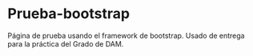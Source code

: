 # Prueba-bootstrap

Página de prueba usando el framework de bootstrap. Usado de entrega para la práctica del Grado de DAM.
